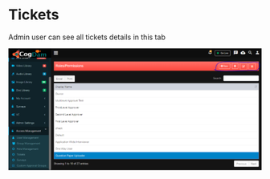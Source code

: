 # Tickets

Admin user can see all tickets details in this tab

![](../../.gitbook/assets/image%20%2888%29.png)

